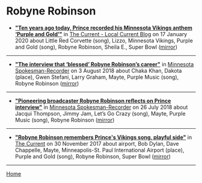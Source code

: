 # Robyne Robinson

 - [**"Ten years ago today, Prince recorded his Minnesota Vikings anthem ‘Purple and Gold’"**](https://blog.thecurrent.org/2020/01/ten-years-ago-today-prince-recorded-his-minnesota-vikings-anthem-purple-and-gold/) in [The Current - Local Current Blog](https://blog.thecurrent.org/) on 17 January 2020 about Little Red Corvette (song), Lizzo, Minnesota Vikings, Purple and Gold (song), Robyne Robinson, Sheila E., Super Bowl ([mirror](https://web.archive.org/web/*/https://blog.thecurrent.org/2020/01/ten-years-ago-today-prince-recorded-his-minnesota-vikings-anthem-purple-and-gold/))

----

 - [**"The interview that ‘blessed’ Robyne Robinson’s career"**](https://spokesman-recorder.com/2018/08/03/the-interview-that-blessed-robyne-robinsons-career/) in [Minnesota Spokesman-Recorder](https://spokesman-recorder.com/) on 3 August 2018 about Chaka Khan, Dakota (place), Gwen Stefani, Larry Graham, Mayte, Purple Music (song), Robyne Robinson ([mirror](https://web.archive.org/web/*/https://spokesman-recorder.com/2018/08/03/the-interview-that-blessed-robyne-robinsons-career/))

----

 - [**"Pioneering broadcaster Robyne Robinson reflects on Prince interview"**](https://spokesman-recorder.com/2018/07/26/pioneering-broadcaster-robyne-robinson-reflects-on-prince-interview/) in [Minnesota Spokesman-Recorder](https://spokesman-recorder.com/) on 26 July 2018 about Jacqui Thompson, Jimmy Jam, Let’s Go Crazy (song), Mayte, Purple Music (song), Robyne Robinson ([mirror](https://web.archive.org/web/*/https://spokesman-recorder.com/2018/07/26/pioneering-broadcaster-robyne-robinson-reflects-on-prince-interview/))

----

 - [**"Robyne Robinson remembers Prince's Vikings song, playful side"**](https://www.thecurrent.org/feature/2017/11/30/robyne-robinson-remembers-princes-vikings-song-playful-side) in [The Current](https://www.thecurrent.org/) on 30 November 2017 about airport, Bob Dylan, Dave Chappelle, Mayte, Minneapolis-St. Paul International Airport (place), Purple and Gold (song), Robyne Robinson, Super Bowl ([mirror](https://web.archive.org/web/*/https://www.thecurrent.org/feature/2017/11/30/robyne-robinson-remembers-princes-vikings-song-playful-side))

----

[Home](../)
